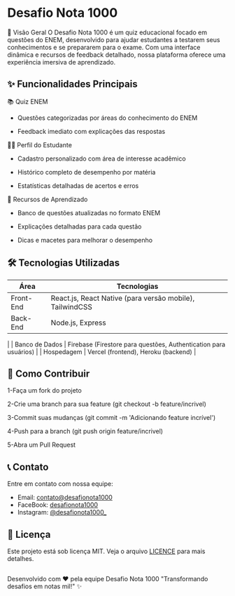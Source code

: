 
# Desafio Nota 1000

📌 Visão Geral
O Desafio Nota 1000 é um quiz educacional focado em questões do ENEM, desenvolvido para ajudar estudantes a testarem seus conhecimentos e se prepararem para o exame. 
Com uma interface dinâmica e recursos de feedback detalhado, nossa plataforma oferece uma experiência imersiva de aprendizado.



## ✨ Funcionalidades Principais
📚 Quiz ENEM

- Questões categorizadas por áreas do conhecimento do ENEM


- Feedback imediato com explicações das respostas

🧑‍🎓 Perfil do Estudante
- Cadastro personalizado com área de interesse acadêmico

- Histórico completo de desempenho por matéria

- Estatísticas detalhadas de acertos e erros

🎯 Recursos de Aprendizado

 - Banco de questões atualizadas no formato ENEM

- Explicações detalhadas para cada questão

- Dicas e macetes para melhorar o desempenho







## 🛠️ Tecnologias Utilizadas


| Área               | Tecnologias                                                |
| ----------------- | ---------------------------------------------------------------- |
| Front-End	       | React.js, React Native (para versão mobile), TailwindCSS |
| Back-End	       | Node.js, Express
 |
| Banco de Dados	       | Firebase (Firestore para questões, Authentication para usuários)
|
| Hospedagem	      | Vercel (frontend), Heroku (backend)
 |


## 🚀 Como Contribuir


1-Faça um fork do projeto

2-Crie uma branch para sua feature (git checkout -b feature/incrivel)

3-Commit suas mudanças (git commit -m 'Adicionando feature incrível')

4-Push para a branch (git push origin feature/incrivel)

5-Abra um Pull Request
## 📞 Contato

Entre em contato com nossa equipe:


 - Email: [contato@desafionota1000](https://mailto:contato@desafionota1000.com.br/)
 - FaceBook: [desafionota1000](https://www.desafionota1000.com.br/)
 - Instagram: [@desafionota1000_](https://bulldogjob.com/news/449-how-to-write-a-good-readme-for-your-github-project)


## 📄 Licença

Este projeto está sob licença MIT. Veja o arquivo [LICENCE](https://choosealicense.com/licenses/mit/) para mais detalhes.


## 

Desenvolvido com ❤️ pela equipe Desafio Nota 1000
"Transformando desafios em notas mil!" ✨

